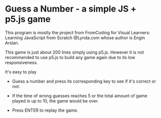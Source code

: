 # Guess a Number - a simple JS + p5.js game

This program is mostly the project from FromCoding for Visual Learners: Learning JavaScript from Scratch @Lynda.com whose author is Engin Arslan.

This game is just about 200 lines simply using p5.js. However it is not recommended to use p5.js to build any game again due to its low responsiveness.

It's easy to play

- Guess a number and press its corresponding key to see if it's correct or not.

- If the time of wrong guesses reaches 5 or the total amount of game played is up to 10, the game would be over.

- Press ENTER to replay the game.
